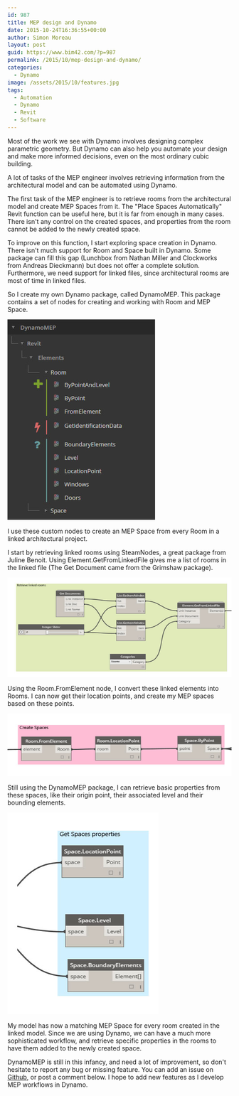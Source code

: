```yaml
---
id: 987
title: MEP design and Dynamo
date: 2015-10-24T16:36:55+00:00
author: Simon Moreau
layout: post
guid: https://www.bim42.com/?p=987
permalink: /2015/10/mep-design-and-dynamo/
categories:
  - Dynamo
image: /assets/2015/10/features.jpg
tags:
  - Automation
  - Dynamo
  - Revit
  - Software
---
```

Most of the work we see with Dynamo involves designing complex parametric geometry. But Dynamo can also help you automate your design and make more informed decisions, even on the most ordinary cubic building.

A lot of tasks of the MEP engineer involves retrieving information from the architectural model and can be automated using Dynamo.

The first task of the MEP engineer is to retrieve rooms from the architectural model and create MEP Spaces from it. The "Place Spaces Automatically" Revit function can be useful here, but it is far from enough in many cases. There isn't any control on the created spaces, and properties from the room cannot be added to the newly created space.

To improve on this function, I start exploring space creation in Dynamo. There isn't much support for Room and Space built in Dynamo. Some package can fill this gap (Lunchbox from Nathan Miller and Clockworks from Andreas Dieckmann) but does not offer a complete solution. Furthermore, we need support for linked files, since architectural rooms are most of time in linked files.

So I create my own Dynamo package, called DynamoMEP. This package contains a set of nodes for creating and working with Room and MEP Space.

![features](/assets/2015/10/features.jpg)

I use these custom nodes to create an MEP Space from every Room in a linked architectural project.

I start by retrieving linked rooms using SteamNodes, a great package from Juline Benoit. Using Element.GetFromLinkedFile gives me a list of rooms in the linked file (The Get Document came from the Grimshaw package).

![RetriveRooms](/assets/2015/10/RetriveRooms.jpg)

Using the Room.FromElement node, I convert these linked elements into Rooms. I can now get their location points, and create my MEP spaces based on these points.

![CreateSpaces](/assets/2015/10/CreateSpaces.jpg)

Still using the DynamoMEP package, I can retrieve basic properties from these spaces, like their origin point, their associated level and their bounding elements.

![GetSpaceProperties](/assets/2015/10/GetSpaceProperties.jpg)

My model has now a matching MEP Space for every room created in the linked model. Since we are using Dynamo, we can have a much more sophisticated workflow, and retrieve specific properties in the rooms to have them added to the newly created space.

DynamoMEP is still in this infancy, and need a lot of improvement, so don't hesitate to report any bug or missing feature. You can add an issue on [Github](https://github.com/simonmoreau/DynamoMEP), or post a comment below. I hope to add new features as I develop MEP workflows in Dynamo.

